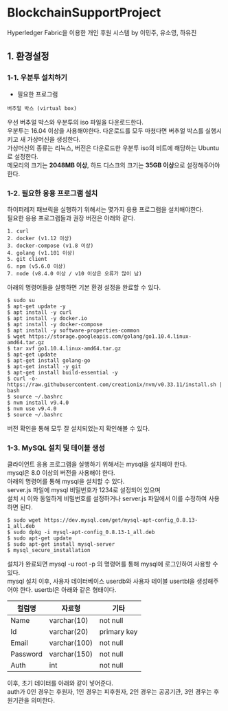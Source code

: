# BlockchainSupportProject

Hyperledger Fabric을 이용한 개인 후원 시스템 by 이민주, 유소영, 하유진

## 1. 환경설정 
### 1-1. 우분투 설치하기


- 필요한 프로그램
```
버추얼 박스 (virtual box)
```
    
우선 버추얼 박스와 우분투의 iso 파일을 다운로드한다. <br>
우분투는 16.04 이상을 사용해야한다. 다운로드를 모두 마쳤다면 버추얼 박스를 실행시키고 새 가상머신을 생성한다. <br>
가상머신의 종류는 리눅스, 버전은 다운로드한 우분투 iso의 비트에 해당하는 Ubuntu로 설정한다. <br>
메모리의 크기는 **2048MB 이상**, 하드 디스크의 크기는 **35GB 이상**으로 설정해주어야 한다.


### 1-2. 필요한 응용 프로그램 설치


하이퍼레저 패브릭을 실행하기 위해서는 몇가지 응용 프로그램을 설치해야한다. <br>
필요한 응용 프로그램들과 권장 버전은 아래와 같다.

```
1. curl
2. docker (v1.12 이상)
3. docker-compose (v1.8 이상)
4. golang (v1.101 이상)
5. git client
6. npm (v5.6.0 이상)
7. node (v8.4.0 이상 / v10 이상은 오류가 많이 남)
```

아래의 명령어들을 실행하면 기본 환경 설정을 완료할 수 있다.

```
$ sudo su
$ apt-get update -y
$ apt install -y curl
$ apt install -y docker.io
$ apt install -y docker-compose
$ apt install -y software-properties-common
$ wget https://storage.googleapis.com/golang/go1.10.4.linux-amd64.tar.gz
$ tar xvf go1.10.4.linux-amd64.tar.gz
$ apt-get update
$ apt-get install golang-go
$ apt-get install -y git
$ apt-get install build-essential -y
$ curl -o- https://raw.githubusercontent.com/creationix/nvm/v0.33.11/install.sh | bash
$ source ~/.bashrc
$ nvm install v9.4.0
$ nvm use v9.4.0
$ source ~/.bashrc
```

버전 확인을 통해 모두 잘 설치되었는지 확인해볼 수 있다.

### 1-3. MySQL 설치 및 테이블 생성

클라이언트 응용 프로그램을 실행하기 위해서는 mysql을 설치해야 한다. <br>
mysql은 8.0 이상의 버전을 사용해야 한다. <br>
아래의 명령어를 통해 mysql을 설치할 수 있다. <br>
server.js 파일에 mysql 비밀번호가 1234로 설정되어 있으며 <br>
설치 시 이와 동일하게 비밀번호를 설정하거나 server.js 파일에서 이를 수정하여 사용하면 된다.

```
$ sudo wget https://dev.mysql.com/get/mysql-apt-config_0.8.13-1_all.deb
$ sudo dpkg -i mysql-apt-config_0.8.13-1_all.deb
$ sudo apt-get update
$ sudo apt-get install mysql-server
$ mysql_secure_installation
```

설치가 완료되면 mysql -u root -p 의 명령어를 통해 mysql에 로그인하여 사용할 수 있다. <br>
mysql 설치 이후, 사용자 데이터베이스 userdb와 사용자 테이블 usertbl을 생성해주어야 한다. usertbl은 아래와 같은 형태이다.

|컬럼명|자료형|기타|
|---|---|---|
|Name|varchar(10)|not null|
|Id|varchar(20)|primary key|
|Email|varchar(100)|not null|
|Password|varchar(150)|not null|
|Auth|int|not null|

이후, 초기 데이터를 아래와 같이 넣어준다. <br>
auth가 0인 경우는 후원자, 1인 경우는 피후원자, 2인 경우는 공공기관, 3인 경우는 후원기관을 의미한다.

